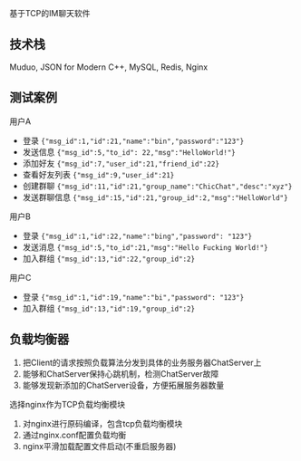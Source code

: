 基于TCP的IM聊天软件
## 技术栈
Muduo, JSON for Modern C++, MySQL, Redis, Nginx
## 测试案例
用户A
- 登录
`{"msg_id":1,"id":21,"name":"bin","password":"123"}`
- 发送信息
`{"msg_id":5,"to_id": 22,"msg":"HelloWorld!"}`
- 添加好友
`{"msg_id":7,"user_id":21,"friend_id":22}`
- 查看好友列表
`{"msg_id":9,"user_id":21}`
- 创建群聊
`{"msg_id":11,"id":21,"group_name":"ChicChat","desc":"xyz"}`
- 发送群聊信息
`{"msg_id":15,"id":21,"group_id":2,"msg":"HelloWorld"}`


用户B
- 登录
`{"msg_id":1,"id":22,"name":"bing","password": "123"}`
- 发送消息
`{"msg_id":5,"to_id":21,"msg":"Hello Fucking World!"}`
- 加入群组
`{"msg_id":13,"id":22,"group_id":2}`


用户C
- 登录
`{"msg_id":1,"id":19,"name":"bi","password": "123"}`
- 加入群组
`{"msg_id":13,"id":19,"group_id":2}`

## 负载均衡器
1. 把Client的请求按照负载算法分发到具体的业务服务器ChatServer上
2. 能够和ChatServer保持心跳机制，检测ChatServer故障
3. 能够发现新添加的ChatServer设备，方便拓展服务器数量

选择nginx作为TCP负载均衡模块
1. 对nginx进行原码编译，包含tcp负载均衡模块
2. 通过nginx.conf配置负载均衡
3. nginx平滑加载配置文件启动(不重启服务器)